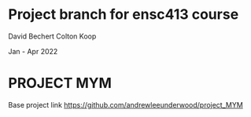 # Project branch for ensc413 course

David Bechert
Colton Koop

Jan - Apr 2022

# PROJECT MYM
Base project link https://github.com/andrewleeunderwood/project_MYM
